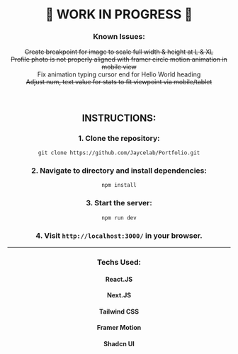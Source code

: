 <div align="center">

# 🚧 WORK IN PROGRESS 🚧

### Known Issues:

~~Create breakpoint for image to scale full width & height at L & XL~~ \
~~Profile photo is not properly aligned with framer circle motion animation in mobile view~~ \
Fix animation typing cursor end for Hello World heading \
~~Adjust num, text value for stats to fit viewpoint via mobile/tablet~~

<br>

## INSTRUCTIONS:

### 1. Clone the repository:

`git clone https://github.com/Jaycelab/Portfolio.git`

### 2. Navigate to directory and install dependencies:

`npm install`

### 3. Start the server:

`npm run dev`

### 4. Visit `http://localhost:3000/` in your browser.

<hr>

### Techs Used:

#### React.JS

#### Next.JS

#### Tailwind CSS

#### Framer Motion

#### Shadcn UI

</div>
